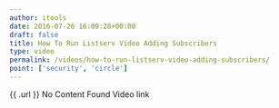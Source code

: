```yaml
---
author: itools
date: 2016-07-26 16:09:28+00:00
draft: false
title: How To Run Listserv Video Adding Subscribers
type: video
permalink: /videos/how-to-run-listserv-video-adding-subscribers/
point: ['security', 'circle']
---
```


{{ .url }}
No Content Found Video link
